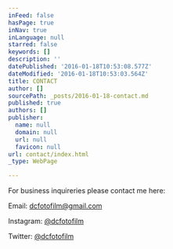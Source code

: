 ```yaml
---
inFeed: false
hasPage: true
inNav: true
inLanguage: null
starred: false
keywords: []
description: ''
datePublished: '2016-01-18T10:53:08.577Z'
dateModified: '2016-01-18T10:53:03.564Z'
title: CONTACT
author: []
sourcePath: _posts/2016-01-18-contact.md
published: true
authors: []
publisher:
  name: null
  domain: null
  url: null
  favicon: null
url: contact/index.html
_type: WebPage

---
```

For business inquireries please contact me here:

Email: dcfotofilm@gmail.com

Instagram: [@dcfotofilm][0]

Twitter: [@dcfotofilm][1]

[0]: https://www.instagram.com/dcfotofilm/?hl=en
[1]: https://twitter.com/dcfotofilm